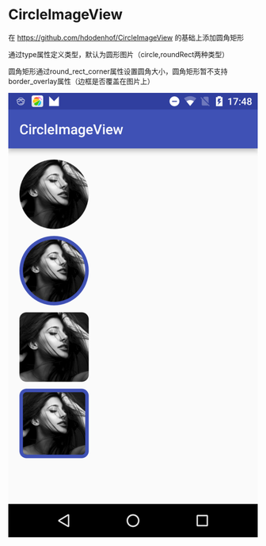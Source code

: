 # CircleImageView
在 https://github.com/hdodenhof/CircleImageView 的基础上添加圆角矩形

通过type属性定义类型，默认为圆形图片（circle,roundRect两种类型）

圆角矩形通过round_rect_corner属性设置圆角大小，圆角矩形暂不支持border_overlay属性（边框是否覆盖在图片上）

![image](https://github.com/shenxing118/CircleImageView/blob/master/app/src/main/res/mipmap-xxhdpi/example.png)
